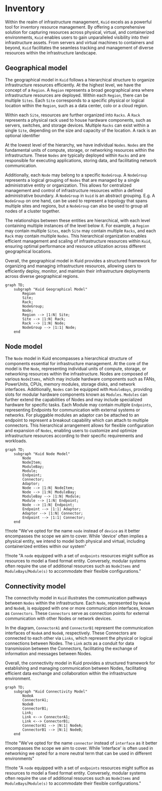 # Inventory 

Within the realm of infrastructure management, `Kuid` excels as a powerful tool for inventory resource management. By offering a comprehensive solution for capturing resources across physical, virtual, and containerized environments, `Kuid` enables users to gain unparalleled visibility into their infrastructure assets. From servers and virtual machines to containers and beyond, `Kuid` facilitates the seamless tracking and management of diverse resources within the infrastructure landscape.

## Geographical model

The geographical model in `Kuid` follows a hierarchical structure to organize infrastructure resources efficiently. At the highest level, we have the concept of a `Region`. A `Region` represents a broad geographical area where infrastructure resources are deployed. Within each `Region`, there can be multiple `Sites`. Each `Site` corresponds to a specific physical or logical location within the `Region`, such as a data center, colo or a cloud region.

Within each `Site`, resources are further organized into `Racks`. A `Rack` represents a physical rack used to house hardware components, such as servers, switches, and storage devices. Multiple `Racks` can exist within a single `Site`, depending on the size and capacity of the location. A rack is an optional identifier

At the lowest level of the hierarchy, we have individual `Nodes`. `Nodes` are the fundamental units of compute, storage, or networking resources within the infrastructure. These `Nodes` are typically deployed within `Racks` and are responsible for executing applications, storing data, and facilitating network communication.

Additionally, each `Node` may belong to a specific `NodeGroup`. A `NodeGroup` represents a logical grouping of `Nodes` that are managed by a single administrative entity or organization. This allows for centralized management and control of infrastructure resources within a defined administrative boundary. A `NodeGroup` in `kuid` is an abstract grouping. E.g. A `NodeGroup` on one hand, can be used to represent a topology that spans multiple sites and regions, but a `NodeGroup` can also be used to group all nodes of a cluster together.

The relationships between these entities are hierarchical, with each level containing multiple instances of the level below it. For example, a `Region` may contain multiple `Sites`, each `Site` may contain multiple `Racks`, and each `Rack` may contain multiple `Nodes`. This hierarchical organization enables efficient management and scaling of infrastructure resources within `Kuid`, ensuring optimal performance and resource utilization across different geographical locations.

Overall, the geographical model in Kuid provides a structured framework for organizing and managing infrastructure resources, allowing users to efficiently deploy, monitor, and maintain their infrastructure deployments across diverse geographical regions.

```mermaid
graph TD;
    subgraph "Kuid Geographical Model"
        Region
        Site;
        Rack;
        NodeGroup;
        Node;
        Region --> |1:N| Site;
        Site --> |1:N| Rack;
        Rack --> |1:N| Node;
        NodeGroup --> |1:1| Node;
    end
```

## Node model

The `Node` model in Kuid encompasses a hierarchical structure of components essential for infrastructure management. At the core of the model is the `Node`, representing individual units of compute, storage, or networking resources within the infrastructure. Nodes are composed of various `NodeItems`, which may include hardware components such as FANs, PowerUnits, CPUs, memory modules, storage disks, and network interfaces. Additionally, `Nodes` can be equipped with `ModuleBays`, providing slots for modular hardware components known as `Modules`. `Modules` can further extend the capabilities of Nodes and may include specialized hardware for specific tasks. Each Module may contain multiple `Endpoints`, representing Endpoints for communication with external systems or networks. For pluggable modules an adaptor can be attached to an endpoint to represent a breakout capability which can attach to multiple connectors. This hierarchical arrangement allows for flexible configuration and expansion of `Nodes`, enabling users to customize and optimize infrastructure resources according to their specific requirements and workloads.

```mermaid
graph TD;
    subgraph "Kuid Node Model"
        Node
        NodeItem;
        ModuleBay;
        Module;
        Endpoint;
        Connector;
        Adaptor;
        Node --> |1:N| NodeItem;
        Node --> |1:N| ModuleBay;
        ModuleBay --> |1:N| Module;
        Module --> |1:N| Endpoint;
        Node --> |1:N| Endpoint;
        Endpoint --> |1:1| Adaptor;
        Adaptor --> |1:N| Connector;
        Endpoint --> |1:1| Connector;
    end
```

!!!note "We've opted for the name `node` instead of `device` as it better encompasses the scope we aim to cover. While 'device' often implies a physical entity, we intend to model both physical and virtual, including containerized entities within our system"

!!!note "A `node` equipped with a set of `endpoints` resources might suffice as resources to model a fixed format entity. Conversely, modular systems often require the use of additional resources such as `NodeItems` and `ModuleBays`/`Module(s)` to accommodate their flexible configurations."

## Connectivity model

The connectivity model in `Kuid` illustrates the communication pathways between `Nodes` within the infrastructure. Each `Node`, represented by `NodeA` and `NodeB`, is equipped with one or more communication interfaces, known as `Connectors`. These `Connectors` serve as connection points for external communication with other Nodes or network devices.

In the diagram, `ConnectorA1` and `ConnectorB1` represent the communication interfaces of `NodeA` and `NodeB`, respectively. These Connectors are connected to each other via `Links`, which represent the physical or logical connections between Nodes. The `Link` acts as a conduit for data transmission between the Connectors, facilitating the exchange of information and messages between Nodes.

Overall, the connectivity model in Kuid provides a structured framework for establishing and managing communication between Nodes, facilitating efficient data exchange and collaboration within the infrastructure environment.

```mermaid
graph TD;
    subgraph "Kuid Connectivity Model"
        NodeA
        ConnectorA1;
        NodeB
        ConnectorB1;
        Link;
        Link <--> ConnectorA1;
        Link <--> ConnectorB1;
        ConnectorA1 --> |N:1| NodeA;
        ConnectorB1 --> |N:1| NodeB;
    end
```

!!!note "We've opted for the name `connector` instead of `interface` as it better encompasses the scope we aim to cover. While 'interface' is often used in networking we opted for a more neutral term that can be used in different environments"

!!!note "A `node` equipped with a set of `endpoints` resources might suffice as resources to model a fixed format entity. Conversely, modular systems often require the use of additional resources such as `NodeItems` and `ModuleBays`/`Module(s)` to accommodate their flexible configurations."
